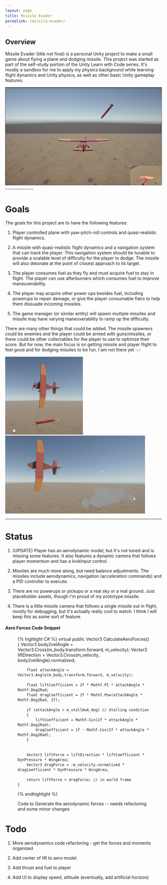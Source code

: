 ```yaml
---
layout: page
title: Missile Evader
permalink: /missile-evader/
---
```


Overview
--------
Missile Evader (title not final) is a personal Unity project to make a small game about flying a plane and dodging missile.
This project was started as part of the self-study portion of the Unity Learn with Code series.
It's mostly a sandbox for me to apply my physics background while learning flight dynamics and Unity physics, as well as other basic Unity gameplay features.

<img src="/Missile_Evader/images/gameView.png" alt="Gameplay" title="Gameplay so far"/> 
--------------

Goals
=====
The goals for this project are to have the following features:

1. Player controlled plane with yaw-pitch-roll controls and quasi-realistic flight dynamics.

2. A missile with quasi-realistic flight dynamics and a navigation system that can track the player.
This navigation system should be tunable to provide a scalable level of difficulty for the player to dodge.
The missile will also detonate at the point of closest approach to its target.

3. The player consumes fuel as they fly and must acquire fuel to stay in flight. The player can use afterburners
which consumes fuel to improve maneuverabiltiy.

4. The player may acquire other power ups besides fuel, including powerups to repair damage, or give the player consumable
flairs to help them dissuade incoming missiles.

5. The game manager (or similar entity) will spawn multiple missiles and missile may have varying maneuverability to ramp up the difficulty.

There are many other things that could be added. The missile spawners could be enemies and the player could be armed with guns/missiles, 
or there could be other collectables for the player to use to optimize their score. But for now, the main focus is on getting
missile and player flight to feel good and for dodging missiles to be fun. I am not there yet -.-

<img src="/Missile_Evader/images/EditorView1.png" alt="Dodge" title="Dodging the missile" width="250"/> 
<img src="/Missile_Evader/images/EditorView2.png" alt="Explode" title="Missile explodes" width="450" />

---------------

Status
======

1. (UPDATE) Player has an aerodynamic model, but it's not tuned and is missing some features. It also features
a dynamic camera that follows player momentum and has a lookInput control.

2. Missiles are much more along, but need balance adjustments. The missiles include aerodynamics, 
navigation (acceleration commands) and a PID controller to execute.

3. There are no powerups or pickups or a real sky or a real ground. Just placeholder assets, though I'm proud of my prototype missile.

4. There is a little missile camera that follows a single missile out in flight, mostly for debugging, but it's actually really cool to watch. 
I think I will keep this as some sort of feature.

#### Aero Forces Code Snippet
<figure tile="AeroForces Code snippet">
{% highlight C# %}
    virtual public Vector3 CalculateAeroForces()
    {
        Vector3 body2velAngle = Vector3.Cross(m_body.transform.forward, m_velocity);
        Vector3 liftDirection = Vector3.Cross(m_velocity, body2velAngle).normalized;

        float attackAngle = Vector3.Angle(m_body.transform.forward, m_velocity);

        float liftCoefficient = 2f * Mathf.PI * attackAngle * Mathf.Deg2Rad;
        float dragCoefficient = 1f * Mathf.Pow(attackAngle * Mathf.Deg2Rad, 2f);

        if (attackAngle > m_stallAoA_deg) // Stalling condition
        {
            liftCoefficient = Mathf.Sin(2f * attackAngle * Mathf.Deg2Rad);
            dragCoefficient = 1f - Mathf.Cos(2f * attackAngle * Mathf.Deg2Rad);
        }


        Vector3 liftForce = liftDirection * liftCoefficient * DynPressure * WingArea;
        Vector3 dragForce = -m_velocity.normalized * dragCoefficient * DynPressure * WingArea;

        return liftForce + dragForce; // in world frame
    }
{% endhighlight %}
<figcaption>Code to Generate the aerodynamic forces -- needs refactoring and some minor changes</figcaption>
</figure>

Todo
====

1. More aerodynamics code refactoring - get the forces and moments organized

2. Add center of lift to aero model.

3. Add thrust and fuel to player

4. Add UI to display speed, altitude (eventually, add artificial horizon)


[jekyll-organization]: https://github.com/jekyll
